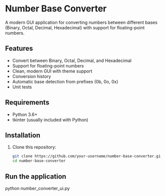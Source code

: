 
# Number Base Converter

A modern GUI application for converting numbers between different bases (Binary, Octal, Decimal, Hexadecimal) with support for floating-point numbers.

## Features

- Convert between Binary, Octal, Decimal, and Hexadecimal
- Support for floating-point numbers
- Clean, modern GUI with theme support
- Conversion history
- Automatic base detection from prefixes (0b, 0o, 0x)
- Unit tests

## Requirements

- Python 3.6+
- tkinter (usually included with Python)

## Installation

1. Clone this repository:
   ```bash
   git clone https://github.com/your-username/number-base-converter.git
   cd number-base-converter

## Run the application
   python number_converter_ui.py
